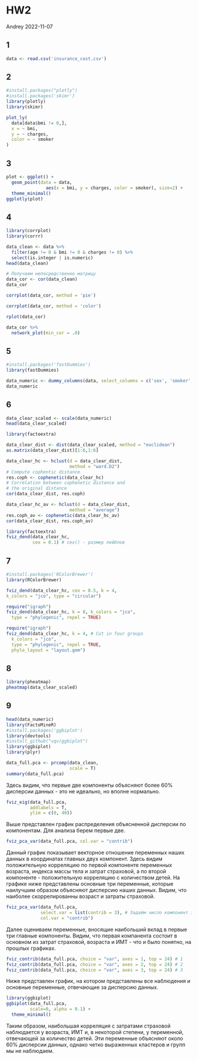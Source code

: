HW2
================
Andrey
2022-11-07

## 1

``` r
data <- read.csv('insurance_cost.csv')
```

## 2

``` r
#install.packages("plotly")
#install.packages('skimr')
library(plotly)
library(skimr)

plot_ly(
  data[data$bmi != 0,],
  x = ~ bmi,
  y = ~ charges,
  color = ~ smoker
)
```

## 3

``` r
plot <- ggplot() +
  geom_point(data = data, 
               aes(x = bmi, y = charges, color = smoker), size=2) +
  theme_minimal()
ggplotly(plot)
```

## 4

``` r
library(corrplot)
library(corrr)

data_clean <- data %>% 
  filter(age != 0 & bmi != 0 & charges != 0) %>% 
  select(is.integer | is.numeric)
head(data_clean)
```

``` r
# Получаем непосредственно матрицу
data_cor <- cor(data_clean)
data_cor
```

``` r
corrplot(data_cor, method = 'pie')
```

``` r
corrplot(data_cor, method = 'color')
```

``` r
rplot(data_cor)
```

``` r
data_cor %>% 
  network_plot(min_cor = .0)
```

## 5

``` r
#install.packages('fastDummies')
library(fastDummies)

data_numeric <- dummy_columns(data, select_columns = c('sex', 'smoker', 'region'), remove_first_dummy = TRUE) %>% select(where(is.numeric))
data_numeric
```

## 6

``` r
data_clear_scaled <- scale(data_numeric)
head(data_clear_scaled)

library(factoextra)

data_clear_dist <- dist(data_clear_scaled, method = "euclidean")
as.matrix(data_clear_dist)[1:6,1:6]
```

``` r
data_clear_hc <- hclust(d = data_clear_dist, 
                        method = "ward.D2")
# Compute cophentic distance
res.coph <- cophenetic(data_clear_hc)
# Correlation between cophenetic distance and
# the original distance
cor(data_clear_dist, res.coph)

data_clear_hc_av <- hclust(d = data_clear_dist, 
                        method = "average")
res.coph_av <- cophenetic(data_clear_hc_av)
cor(data_clear_dist, res.coph_av)
```

``` r
library(factoextra)
fviz_dend(data_clear_hc, 
          cex = 0.1) # cex() - размер лейблов
```

## 7

``` r
#install.packages('RColorBrewer')
library(RColorBrewer)

fviz_dend(data_clear_hc, cex = 0.5, k = 4,
k_colors = "jco", type = "circular")
```

``` r
require("igraph")
fviz_dend(data_clear_hc, k = 8, k_colors = "jco",
  type = "phylogenic", repel = TRUE)
```

``` r
require("igraph")
fviz_dend(data_clear_hc, k = 4, # Cut in four groups
  k_colors = "jco",
  type = "phylogenic", repel = TRUE,
  phylo_layout = "layout.gem")
```

## 8

``` r
library(pheatmap)
pheatmap(data_clear_scaled)
```

## 9

``` r
head(data_numeric)
library(FactoMineR)
#install.packages('ggbiplot')
library(devtools)
#install_github("vqv/ggbiplot")
library(ggbiplot)
library(plyr)
```

``` r
data_full.pca <- prcomp(data_clean, 
                        scale = T)
summary(data_full.pca)
```

Здесь видим, что первые две компоненты объясняют более 60% дисперсии
данных - это не идеально, но вполне нормально.

``` r
fviz_eig(data_full.pca, 
         addlabels = T, 
         ylim = c(0, 40))
```

Выше представлен график распределения объясненной дисперсии по
компонентам. Для анализа берем первые две.

``` r
fviz_pca_var(data_full.pca, col.var = "contrib")
```

Данный график показывает векторное отношение переменных наших данных в
координатах главных двух компонент. Здесь видим положительную корреляцию
по первой компоненте переменных возраста, индекса массы тела и затрат
страховой, а по второй компоненте - положительную корреляцию с
количеством детей. На графике ниже представлены основные три переменные,
которые наилучшим образом объясняют дисперсию наших данных. Видим, что
наиболее скоррелированны возраст и затраты страховой.

``` r
fviz_pca_var(data_full.pca, 
             select.var = list(contrib = 3), # Задаём число компонент здесь 
             col.var = "contrib")
```

Далее оцениваем переменные, вносящие наибольший вклад в первые три
главные компоненты. Видим, что первая компанента состоит в основном из
затрат страховой, возраста и ИМТ - что и было понятно, на прошлых
графиках.

``` r
fviz_contrib(data_full.pca, choice = "var", axes = 1, top = 24) # 1
fviz_contrib(data_full.pca, choice = "var", axes = 2, top = 24) # 2
fviz_contrib(data_full.pca, choice = "var", axes = 3, top = 24) # 3
```

Ниже представлен график, на котором представлены все наблюдения и
основные переменные, отвечающие за дисперсию данных.

``` r
library(ggbiplot)
ggbiplot(data_full.pca, 
         scale=0, alpha = 0.1) + 
  theme_minimal()
```

Таким образом, наибольшая корреляция с затратами страховой наблюдается у
возраста, ИМТ и, в некоторой степени, у переменной, отвечающей за
количество детей. Эти переменные объясняют около 60% дисперсии данных,
однако четко выраженных кластеров и групп мы не наблюдаем.
